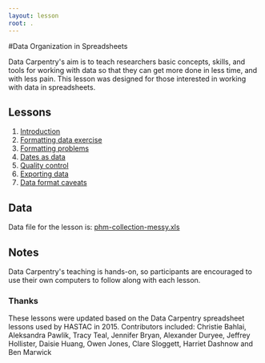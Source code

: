 ```yaml
---
layout: lesson
root: .
---
```


#Data Organization in Spreadsheets

Data Carpentry's aim is to teach researchers basic concepts, skills,
and tools for working with data so that they can get more done in less
time, and with less pain. This lesson was designed for those interested 
in working with data in spreadsheets. 

## Lessons

1. [Introduction](00-intro.html)			
2. [Formatting data exercise](01-format-data.html)
3. [Formatting problems](02-common-mistakes.html)
4. [Dates as data](03-dates-as-data.html)
5. [Quality control](04-quality-control.html)
6. [Exporting data](05-exporting-data.html)
7. [Data format caveats](06-data-formats-caveats.html)

## Data

Data file for the lesson is: [phm-collection-messy.xls](phm-collection-messy.xls)

## Notes

Data Carpentry's teaching is hands-on, so participants are encouraged to use
their own computers to follow along with each lesson.

### Thanks

These lessons were updated based on the Data Carpentry spreadsheet lessons used by HASTAC in 2015. Contributors included: Christie Bahlai, Aleksandra Pawlik, Tracy Teal, Jennifer Bryan, Alexander Duryee, Jeffrey Hollister, Daisie Huang, Owen Jones, Clare Sloggett, Harriet Dashnow and Ben Marwick